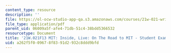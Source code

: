 ```yaml
---
content_type: resource
description: ''
file: https://ol-ocw-studio-app-qa.s3.amazonaws.com/courses/21w-021-writing-and-experience-mit-inside-live-fall-2013/a262f5f009678f8391d2932c8ddd9bfd_MIT21W_021F13_Transition.pdf
file_type: application/pdf
parent_uid: 06009a5f-afe4-71db-51c4-38bdd5366532
resourcetype: Document
title: '21W.021F13 MIT: Inside, Live: On The Road to MIT - Student Example 2'
uid: a262f5f0-0967-8f83-91d2-932c8ddd9bfd
---
```

